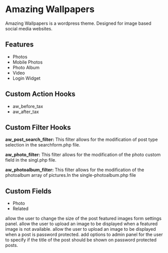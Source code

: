 # Amazing Wallpapers


Amazing Wallpapers is a wordpress theme. Designed for image based social media websites.

## Features
* Photos
* Mobile Photos
* Photo Album
* Video
* Login Widget

## Custom Action Hooks
* aw_before_tax
* aw_after_tax

## Custom Filter Hooks


**aw_post_search_filter:** This filter allows for the modification of post type selection in the searchform.php file.


**aw_photo_filter:** This filter allows for the modification of the photo custom field in the singl.php file.


**aw_photoalbum_filter:** This filter allows for the modification of the photoalbum array of pictures.In the single-photoalbum.php file


## Custom Fields
* Photo
* Related


allow the user to change the size of the post featured images form settings panel.
allow the user to upload an image to be displayed when a featured image is not available.
allow the user to upload an image to be displayed when a post is password protected.
add options to admin panel for the user to specify if the title of the post should be shown on password protected posts.
